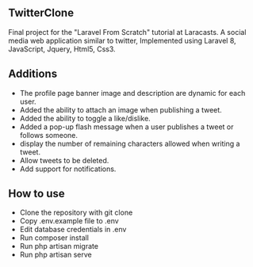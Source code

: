 ## TwitterClone
Final project for the "Laravel From Scratch" tutorial at Laracasts. 
A social media web application similar to twitter, Implemented using Laravel 8, JavaScript, Jquery, Html5, Css3.

## Additions
- The profile page banner image and description are dynamic for each user.
- Added the ability to attach an image when publishing a tweet.
- Added the ability to toggle a like/dislike.
- Added a pop-up flash message when a user publishes a tweet or follows someone.
- display the number of remaining characters allowed when writing a tweet.
- Allow tweets to be deleted.
- Add support for notifications.

## How to use
- Clone the repository with git clone
- Copy .env.example file to .env
- Edit database credentials in .env
- Run composer install
- Run php artisan migrate
- Run php artisan serve
